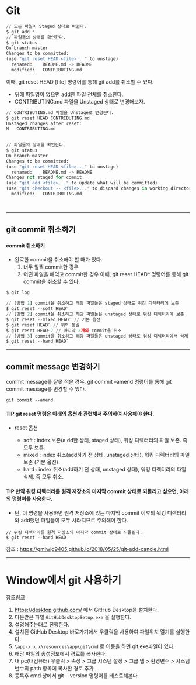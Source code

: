 Git 
==



```python
// 모든 파일이 Staged 상태로 바뀐다.
$ git add *
// 파일들의 상태를 확인한다.
$ git status
On branch master
Changes to be committed:
(use "git reset HEAD <file>..." to unstage)
  renamed:    README.md -> README
  modified:   CONTRIBUTING.md

```

이때, git reset HEAD [file] 명령어를 통해 git add를 취소할 수 있다.

- 뒤에 파일명이 없으면 add한 파일 전체를 취소한다.
- CONTRIBUTING.md 파일을 Unstaged 상태로 변경해보자.



```python
// CONTRIBUTING.md 파일을 Unstage로 변경한다.
$ git reset HEAD CONTRIBUTING.md
Unstaged changes after reset:
M	CONTRIBUTING.md

    
// 파일들의 상태를 확인한다.
$ git status
On branch master
Changes to be committed:
(use "git reset HEAD <file>..." to unstage)
  renamed:    README.md -> README
Changes not staged for commit:
(use "git add <file>..." to update what will be committed)
(use "git checkout -- <file>..." to discard changes in working directory)
  modified:   CONTRIBUTING.md

   
```

---



git commit 취소하기
---

#### commit 취소하기

- 완료한 commit을 취소해야 할 때가 있다.
  1. 너무 일찍 commit한 경우
  2. 어떤 파일을 빼먹고 commit한 경우 이때, git reset HEAD^ 명령어를 통해 git commit을 취소할 수 있다.

```python
$ git log

// [방법 1] commit을 취소하고 해당 파일들은 staged 상태로 워킹 디렉터리에 보존
$ git reset --soft HEAD^
// [방법 2] commit을 취소하고 해당 파일들은 unstaged 상태로 워킹 디렉터리에 보존
$ git reset --mixed HEAD^ // 기본 옵션
$ git reset HEAD^ // 위와 동일
$ git reset HEAD~2 // 마지막 2개의 commit을 취소
// [방법 3] commit을 취소하고 해당 파일들은 unstaged 상태로 워킹 디렉터리에서 삭제
$ git reset --hard HEAD^

```



---

commit message 변경하기
---

commit message를 잘못 적은 경우, git commit –amend 명령어를 통해 git commit message를 변경할 수 있다.

```git commit --amend```



#### TIP git reset 명령은 아래의 옵션과 관련해서 주의하여 사용해야 한다.

- reset 옵션

  - soft : index 보존(a dd한 상태, staged 상태), 워킹 디렉터리의 파일 보존. 즉 모두 보존.
  - mixed : index 취소(add하기 전 상태, unstaged 상태), 워킹 디렉터리의 파일 보존 (기본 옵션)
  - hard : index 취소(add하기 전 상태, unstaged 상태), 워킹 디렉터리의 파일 삭제. 즉 모두 취소.

  

#### TIP 만약 워킹 디렉터리를 원격 저장소의 마지막 commit 상태로 되돌리고 싶으면, 아래의 명령어를 사용한다.

- 단, 이 명령을 사용하면 원격 저장소에 있는 마지막 commit 이후의 워킹 디렉터리와 add했던 파일들이 모두 사라지므로 주의해야 한다.

```
// 워킹 디렉터리를 원격 저장소의 마지막 commit 상태로 되돌린다.
$ git reset --hard HEAD
```

참조 : https://gmlwjd9405.github.io/2018/05/25/git-add-cancle.html



---

Window에서 git 사용하기
==

[참조링크](https://cofs.tistory.com/421)



1. https://desktop.github.com/ 에서 GitHub Desktop을  설치한다.
2. 다운받은 파일 `GitHubDesktopSetup.exe` 을 실행한다.
3. 설명해주는대로 진행한다.
4. 설치된 GitHub Desktop 바로가기에서 우클릭을 사용하여 파일위치 열기를 실행한다.
5. `\app-x.x.x\resources\app\git\cmd` 로 이동을 하면 git.exe파일이 있다.
6. 해당 파일의 송성정보에서 경로를 복사한다.
7. 내 pc(내컴퓨터) 우클릭 > 속성 > 고급 시스템 설정 > 고급 탭 > 환경변수 > 시스템 변수의 path 항목에 복사한 경로 추가
8. 등록후 cmd 창에서 git --version 명령어를 테스트해본다.